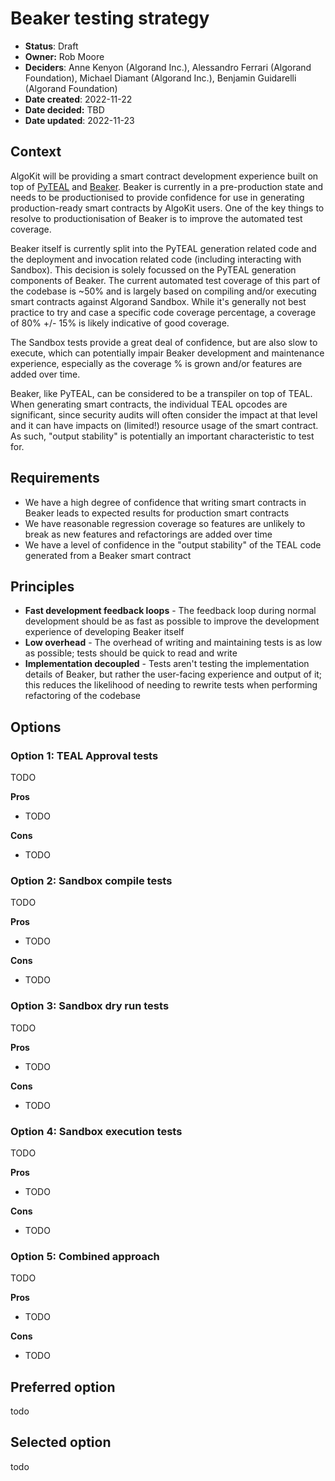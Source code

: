 # Beaker testing strategy

- **Status**: Draft
- **Owner:** Rob Moore
- **Deciders**: Anne Kenyon (Algorand Inc.), Alessandro Ferrari (Algorand Foundation), Michael Diamant (Algorand Inc.), Benjamin Guidarelli (Algorand Foundation)
- **Date created**: 2022-11-22
- **Date decided:** TBD
- **Date updated**: 2022-11-23

## Context

AlgoKit will be providing a smart contract development experience built on top of [PyTEAL](https://pyteal.readthedocs.io/en/stable/) and [Beaker](https://developer.algorand.org/articles/hello-beaker/). Beaker is currently in a pre-production state and needs to be productionised to provide confidence for use in generating production-ready smart contracts by AlgoKit users. One of the key things to resolve to productionisation of Beaker is to improve the automated test coverage.

Beaker itself is currently split into the PyTEAL generation related code and the deployment and invocation related code (including interacting with Sandbox). This decision is solely focussed on the PyTEAL generation components of Beaker. The current automated test coverage of this part of the codebase is ~50% and is largely based on compiling and/or executing smart contracts against Algorand Sandbox. While it's generally not best practice to try and case a specific code coverage percentage, a coverage of 80% +/- 15% is likely indicative of good coverage.

The Sandbox tests provide a great deal of confidence, but are also slow to execute, which can potentially impair Beaker development and maintenance experience, especially as the coverage % is grown and/or features are added over time.

Beaker, like PyTEAL, can be considered to be a transpiler on top of TEAL. When generating smart contracts, the individual TEAL opcodes are significant, since security audits will often consider the impact at that level and it can have impacts on (limited!) resource usage of the smart contract. As such, "output stability" is potentially an important characteristic to test for.

## Requirements

- We have a high degree of confidence that writing smart contracts in Beaker leads to expected results for production smart contracts
- We have reasonable regression coverage so features are unlikely to break as new features and refactorings are added over time
- We have a level of confidence in the "output stability" of the TEAL code generated from a Beaker smart contract

## Principles

- **Fast development feedback loops** - The feedback loop during normal development should be as fast as possible to improve the development experience of developing Beaker itself
- **Low overhead** - The overhead of writing and maintaining tests is as low as possible; tests should be quick to read and write
- **Implementation decoupled** - Tests aren't testing the implementation details of Beaker, but rather the user-facing experience and output of it; this reduces the likelihood of needing to rewrite tests when performing refactoring of the codebase

## Options

### Option 1: TEAL Approval tests

TODO

**Pros**

- TODO

**Cons**

- TODO

### Option 2: Sandbox compile tests

TODO

**Pros**

- TODO

**Cons**

- TODO

### Option 3: Sandbox dry run tests

TODO

**Pros**

- TODO

**Cons**

- TODO

### Option 4: Sandbox execution tests

TODO

**Pros**

- TODO

**Cons**

- TODO

### Option 5: Combined approach

TODO

**Pros**

- TODO

**Cons**

- TODO

## Preferred option

todo

## Selected option

todo
